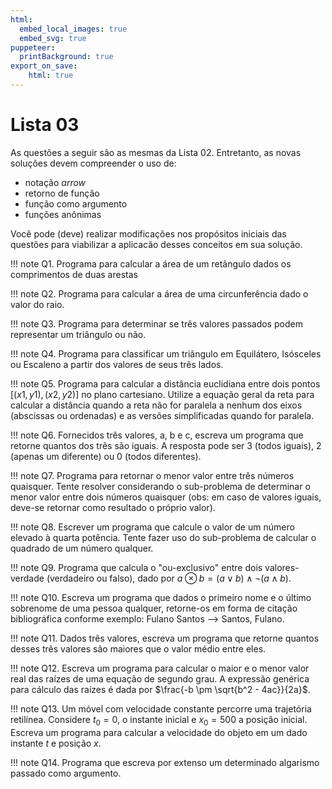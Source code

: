 ```yaml
---
html:
  embed_local_images: true
  embed_svg: true
puppeteer: 
  printBackground: true
export_on_save:
    html: true
---
```


# Lista 03

As questões a seguir são as mesmas da Lista 02. Entretanto, as novas soluções devem compreender o uso de:
* notação _arrow_
* retorno de função
* função como argumento
* funções anônimas

Você pode (deve) realizar modificações nos propósitos iniciais das questões para viabilizar a aplicacão desses conceitos em sua solução.  

!!! note Q1. Programa para calcular a área de um retângulo dados os comprimentos de duas arestas

!!! note Q2. Programa para calcular a área de uma circunferência dado o valor do raio.

!!! note Q3. Programa para determinar se três valores passados podem representar um triângulo ou não.

!!! note Q4. Programa para classificar um triângulo em Equilátero, Isósceles ou Escaleno a partir dos valores de seus três lados.

!!! note Q5. Programa para calcular a distância euclidiana entre dois pontos $[(x1, y1), (x2,y2)]$ no plano cartesiano. Utilize a equação geral da reta para calcular a distância quando a reta não for paralela a nenhum dos eixos (abscissas ou ordenadas) e as versões simplificadas quando for paralela.

!!! note Q6. Fornecidos três valores, a, b e c, escreva um programa que retorne quantos dos três são iguais. A resposta pode ser 3 (todos iguais), 2 (apenas um diferente) ou 0 (todos diferentes).

!!! note Q7. Programa para retornar o menor valor entre três números quaisquer. Tente resolver considerando o sub-problema de determinar o menor valor entre dois números quaisquer (obs: em caso de valores iguais, deve-se retornar como resultado o próprio valor).

!!! note Q8. Escrever um programa que calcule o valor de um número elevado à quarta potência. Tente fazer uso do sub-problema de calcular o quadrado de um número qualquer.

!!! note Q9. Programa que calcula o "ou-exclusivo" entre dois valores-verdade (verdadeiro ou falso), dado por $a \otimes b = (a \lor b) \land \neg(a \land b)$.

!!! note Q10. Escreva um programa que dados o primeiro nome e o último sobrenome de uma pessoa qualquer, retorne-os em forma de citação bibliográfica conforme exemplo: Fulano Santos --> Santos, Fulano.

!!! note Q11. Dados três valores, escreva um programa que retorne quantos desses três valores são maiores que o valor médio entre eles.

!!! note Q12. Escreva um programa para calcular o maior e o menor valor real das raízes de uma equação de segundo grau. A expressão genérica para cálculo das raízes é dada por $\frac{-b \pm \sqrt{b^2 - 4ac}}{2a}$.

!!! note Q13. Um móvel com velocidade constante percorre uma trajetória retilínea. Considere ${t_0 = 0}$, o instante inicial e ${x_0 = 500}$ a posição inicial. Escreva um programa para calcular a velocidade do objeto em um dado instante _t_ e posição _x_.

!!! note Q14. Programa que escreva por extenso um determinado algarismo passado como argumento.